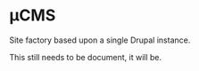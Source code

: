 # µCMS

Site factory based upon a single Drupal instance.

This still needs to be document, it will be.

